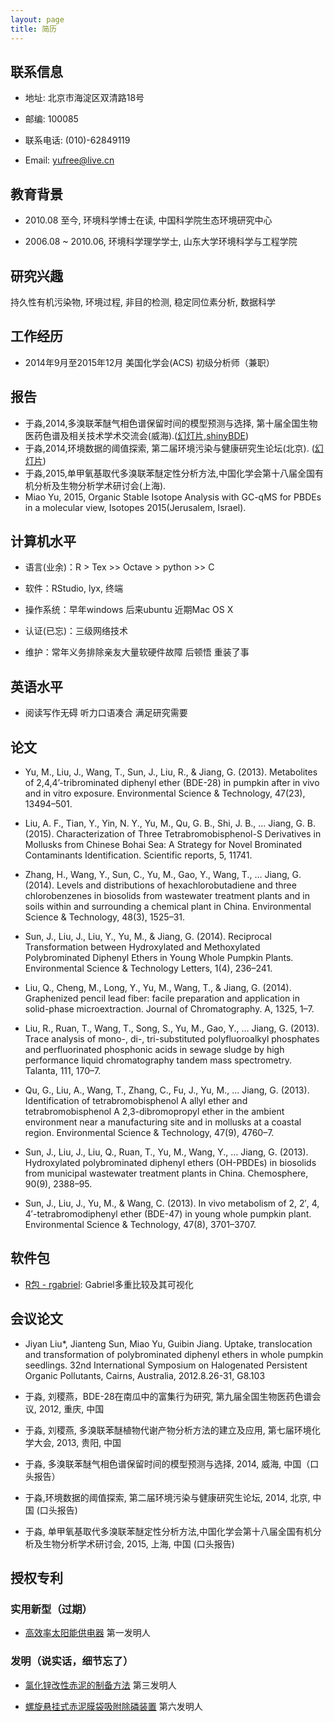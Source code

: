 ```yaml
---
layout: page
title: 简历
---
```


## 联系信息

- 地址: 北京市海淀区双清路18号

- 邮编: 100085

- 联系电话: (010)-62849119

- Email: yufree@live.cn

## 教育背景

- 2010.08 至今, 环境科学博士在读, 中国科学院生态环境研究中心

- 2006.08 ~ 2010.06, 环境科学理学学士, 山东大学环境科学与工程学院 

## 研究兴趣

持久性有机污染物, 环境过程, 非目的检测, 稳定同位素分析, 数据科学

## 工作经历

- 2014年9月至2015年12月 美国化学会(ACS) 初级分析师（兼职）

## 报告

- 于淼,2014,多溴联苯醚气相色谱保留时间的模型预测与选择, 第十届全国生物医药色谱及相关技术学术交流会(威海).([幻灯片](https://github.com/yufree/presentation/blob/master/20140420weihai.pdf),[shinyBDE](https://github.com/yufree/shinyBDE))
- 于淼,2014,环境数据的阈值探索, 第二届环境污染与健康研究生论坛(北京). ([幻灯片](http://yufree.github.io/presentation/threshold/threshold))
- 于淼,2015,单甲氧基取代多溴联苯醚定性分析方法,中国化学会第十八届全国有机分析及生物分析学术研讨会(上海).
- Miao Yu, 2015, Organic Stable Isotope Analysis with GC-qMS for PBDEs in a molecular view, Isotopes 2015(Jerusalem, Israel).

## 计算机水平

- 语言(业余)：R > Tex >> Octave > python >> C

- 软件：RStudio, lyx, 终端

- 操作系统：早年windows 后来ubuntu 近期Mac OS X

- 认证(已忘)：三级网络技术

- 维护：常年义务排除亲友大量软硬件故障 后顿悟 重装了事

## 英语水平

- 阅读写作无碍 听力口语凑合 满足研究需要

## 论文

- Yu, M., Liu, J., Wang, T., Sun, J., Liu, R., & Jiang, G. (2013). Metabolites of 2,4,4’-tribrominated diphenyl ether (BDE-28) in pumpkin after in vivo and in vitro exposure. Environmental Science & Technology, 47(23), 13494–501. 

- Liu, A. F., Tian, Y., Yin, N. Y., Yu, M., Qu, G. B., Shi, J. B., ... Jiang, G. B. (2015). Characterization of Three Tetrabromobisphenol-S Derivatives in Mollusks from Chinese Bohai Sea: A Strategy for Novel Brominated Contaminants Identification. Scientific reports, 5, 11741.

- Zhang, H., Wang, Y., Sun, C., Yu, M., Gao, Y., Wang, T., … Jiang, G. (2014). Levels and distributions of hexachlorobutadiene and three chlorobenzenes in biosolids from wastewater treatment plants and in soils within and surrounding a chemical plant in China. Environmental Science & Technology, 48(3), 1525–31.

- Sun, J., Liu, J., Liu, Y., Yu, M., & Jiang, G. (2014). Reciprocal Transformation between Hydroxylated and Methoxylated Polybrominated Diphenyl Ethers in Young Whole Pumpkin Plants. Environmental Science & Technology Letters, 1(4), 236–241.

- Liu, Q., Cheng, M., Long, Y., Yu, M., Wang, T., & Jiang, G. (2014). Graphenized pencil lead fiber: facile preparation and application in solid-phase microextraction. Journal of Chromatography. A, 1325, 1–7. 

- Liu, R., Ruan, T., Wang, T., Song, S., Yu, M., Gao, Y., … Jiang, G. (2013). Trace analysis of mono-, di-, tri-substituted polyfluoroalkyl phosphates and perfluorinated phosphonic acids in sewage sludge by high performance liquid chromatography tandem mass spectrometry. Talanta, 111, 170–7. 

- Qu, G., Liu, A., Wang, T., Zhang, C., Fu, J., Yu, M., … Jiang, G. (2013). Identification of tetrabromobisphenol A allyl ether and tetrabromobisphenol A 2,3-dibromopropyl ether in the ambient environment near a manufacturing site and in mollusks at a coastal region. Environmental Science & Technology, 47(9), 4760–7. 

- Sun, J., Liu, J., Liu, Q., Ruan, T., Yu, M., Wang, Y., … Jiang, G. (2013). Hydroxylated polybrominated diphenyl ethers (OH-PBDEs) in biosolids from municipal wastewater treatment plants in China. Chemosphere, 90(9), 2388–95. 

- Sun, J., Liu, J., Yu, M., & Wang, C. (2013). In vivo metabolism of 2, 2′, 4, 4′-tetrabromodiphenyl ether (BDE-47) in young whole pumpkin plant. Environmental Science & Technology, 47(8), 3701–3707. 

## 软件包

- [R包 - rgabriel](http://cran.r-project.org/web/packages/rgabriel/index.html): Gabriel多重比较及其可视化

## 会议论文

- Jiyan Liu*, Jianteng Sun, Miao Yu, Guibin Jiang. Uptake, translocation and transformation of polybrominated diphenyl ethers in whole pumpkin seedlings. 32nd International Symposium on Halogenated Persistent Organic Pollutants, Cairns, Australia, 2012.8.26-31, G8.103

- 于淼, 刘稷燕，BDE-28在南瓜中的富集行为研究, 第九届全国生物医药色谱会议, 2012, 重庆, 中国

- 于淼, 刘稷燕, 多溴联苯醚植物代谢产物分析方法的建立及应用, 第七届环境化学大会, 2013, 贵阳, 中国

- 于淼, 多溴联苯醚气相色谱保留时间的模型预测与选择, 2014, 威海, 中国（口头报告）

- 于淼,环境数据的阈值探索, 第二届环境污染与健康研究生论坛, 2014, 北京, 中国 (口头报告)

- 于淼, 单甲氧基取代多溴联苯醚定性分析方法,中国化学会第十八届全国有机分析及生物分析学术研讨会, 2015, 上海, 中国 (口头报告)

## 授权专利

### 实用新型（过期）

- [高效率太阳能供电器](https://www.google.com.hk/patents/CN201004609Y) 第一发明人

### 发明（说实话，细节忘了）

- [氯化锌改性赤泥的制备方法](http://www.google.com.hk/patents/CN101559353B) 第三发明人

- [螺旋悬挂式赤泥膜袋吸附除磷装置](https://www.google.com.hk/patents/CN101456602B) 第六发明人
